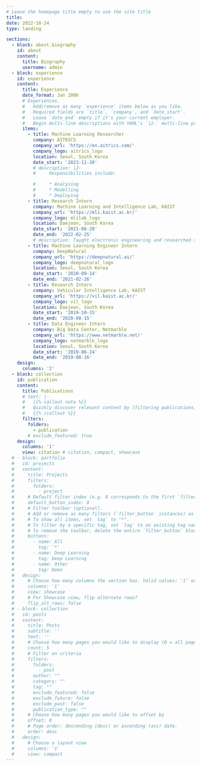 ```yaml
---
# Leave the homepage title empty to use the site title
title:
date: 2022-10-24
type: landing

sections:
  - block: about.biography
    id: about
    content:
      title: Biography
      username: admin
  - block: experience
    id: experience
    content:
      title: Experience
      date_format: Jan 2006
      # Experiences.
      #   Add/remove as many `experience` items below as you like.
      #   Required fields are `title`, `company`, and `date_start`.
      #   Leave `date_end` empty if it's your current employer.
      #   Begin multi-line descriptions with YAML's `|2-` multi-line prefix.
      items:
        - title: Machine Learning Researcher
          company: AITRICS
          company_url: 'https://en.aitrics.com/'
          company_logo: aitrics_logo
          location: Seoul, South Korea
          date_start: '2023-11-20'
          # description: |2-
          #     Responsibilities include:

          #     * Analysing
          #     * Modelling
          #     * Deploying
        - title: Research Intern
          company: Machine Learning and Intelligence Lab, KAIST
          company_url: 'https://mli.kaist.ac.kr/'
          company_logo: mlilab_logo
          location: Daejeon, South Korea
          date_start: '2021-06-28'
          date_end: '2022-02-25'
          # description: Taught electronic engineering and researched semiconductor physics.
        - title: Machine Learning Engineer Intern
          company: DeepNatural
          company_url: 'https://deepnatural.ai/'
          company_logo: deepnatural_logo
          location: Seoul, South Korea
          date_start: '2020-09-14'
          date_end: '2021-02-26'
        - title: Research Intern
          company: Vehicular Intelligence Lab, KAIST
          company_url: 'https://vil.kaist.ac.kr/'
          company_logo: vil_logo
          location: Daejeon, South Korea
          date_start: '2019-10-15'
          date_end: '2020-08-15'
        - title: Data Engineer Intern
          company: Big Data Center, Netmarble
          company_url: 'https://www.netmarble.net/'
          company_logo: netmarble_logo
          location: Seoul, South Korea
          date_start: '2019-06-24'
          date_end: '2019-08-16'
    design:
      columns: '2'
  - block: collection
    id: publication
    content:
      title: Publications
      # text: |-
      #   {{% callout note %}}
      #   Quickly discover relevant content by [filtering publications](./publication/).
      #   {{% /callout %}}
      filters:
        folders:
          - publication
        # exclude_featured: true
    design:
      columns: '1'
      view: citation # citation, compact, showcase
  # - block: portfolio
  #   id: projects
  #   content:
  #     title: Projects
  #     filters:
  #       folders:
  #         - project
  #     # Default filter index (e.g. 0 corresponds to the first `filter_button` instance below).
  #     default_button_index: 0
  #     # Filter toolbar (optional).
  #     # Add or remove as many filters (`filter_button` instances) as you like.
  #     # To show all items, set `tag` to "*".
  #     # To filter by a specific tag, set `tag` to an existing tag name.
  #     # To remove the toolbar, delete the entire `filter_button` block.
  #     buttons:
  #       - name: All
  #         tag: '*'  
  #       - name: Deep Learning
  #         tag: Deep Learning
  #       - name: Other
  #         tag: Demo
  #   design:
  #     # Choose how many columns the section has. Valid values: '1' or '2'.
  #     columns: '1'
  #     view: showcase
  #     # For Showcase view, flip alternate rows?
  #     flip_alt_rows: false
  # - block: collection
  #   id: posts
  #   content:
  #     title: Posts
  #     subtitle: ''
  #     text: ''
  #     # Choose how many pages you would like to display (0 = all pages)
  #     count: 5
  #     # Filter on criteria
  #     filters:
  #       folders:
  #         - post
  #       author: ""
  #       category: ""
  #       tag: ""
  #       exclude_featured: false
  #       exclude_future: false
  #       exclude_past: false
  #       publication_type: ""
  #     # Choose how many pages you would like to offset by
  #     offset: 0
  #     # Page order: descending (desc) or ascending (asc) date.
  #     order: desc
  #   design:
  #     # Choose a layout view
  #     columns: '1'
  #     view: compact
---
```

